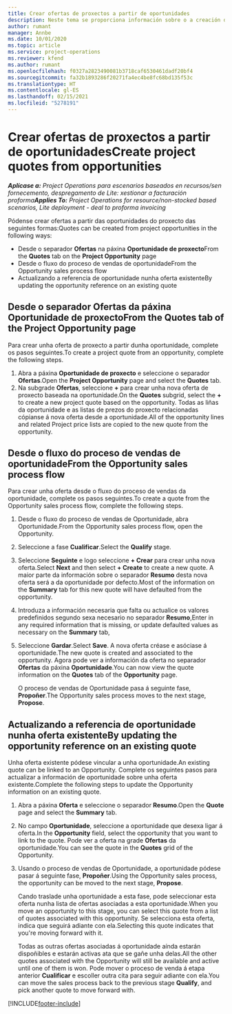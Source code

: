 ```yaml
---
title: Crear ofertas de proxectos a partir de oportunidades
description: Neste tema se proporciona información sobre o a creación dunha oferta de proxecto a partir dunha oportunidade.
author: rumant
manager: Annbe
ms.date: 10/01/2020
ms.topic: article
ms.service: project-operations
ms.reviewer: kfend
ms.author: rumant
ms.openlocfilehash: f0327a2823490081b3718caf6530461dadf20bf4
ms.sourcegitcommit: fa32b1893286f20271fa4ec4be8fc68bd135f53c
ms.translationtype: HT
ms.contentlocale: gl-ES
ms.lasthandoff: 02/15/2021
ms.locfileid: "5278191"
---
```

# <a name="create-project-quotes-from-opportunities"></a><span data-ttu-id="46b13-103">Crear ofertas de proxectos a partir de oportunidades</span><span class="sxs-lookup"><span data-stu-id="46b13-103">Create project quotes from opportunities</span></span>

<span data-ttu-id="46b13-104">_**Aplícase a:** Project Operations para escenarios baseados en recursos/sen fornecemento, despregamento de Lite: xestionar a facturación proforma_</span><span class="sxs-lookup"><span data-stu-id="46b13-104">_**Applies To:** Project Operations for resource/non-stocked based scenarios, Lite deployment - deal to proforma invoicing_</span></span>

<span data-ttu-id="46b13-105">Pódense crear ofertas a partir das oportunidades do proxecto das seguintes formas:</span><span class="sxs-lookup"><span data-stu-id="46b13-105">Quotes can be created from project opportunities in the following ways:</span></span>

- <span data-ttu-id="46b13-106">Desde o separador **Ofertas** na páxina **Oportunidade de proxecto**</span><span class="sxs-lookup"><span data-stu-id="46b13-106">From the **Quotes** tab on the **Project Opportunity** page</span></span>
- <span data-ttu-id="46b13-107">Desde o fluxo do proceso de vendas de oportunidade</span><span class="sxs-lookup"><span data-stu-id="46b13-107">From the Opportunity sales process flow</span></span>
- <span data-ttu-id="46b13-108">Actualizando a referencia de oportunidade nunha oferta existente</span><span class="sxs-lookup"><span data-stu-id="46b13-108">By updating the opportunity reference on an existing quote</span></span>

## <a name="from-the-quotes-tab-of-the-project-opportunity-page"></a><span data-ttu-id="46b13-109">Desde o separador Ofertas da páxina Oportunidade de proxecto</span><span class="sxs-lookup"><span data-stu-id="46b13-109">From the Quotes tab of the Project Opportunity page</span></span>

<span data-ttu-id="46b13-110">Para crear unha oferta de proxecto a partir dunha oportunidade, complete os pasos seguintes.</span><span class="sxs-lookup"><span data-stu-id="46b13-110">To create a project quote from an opportunity, complete the following steps.</span></span>

1. <span data-ttu-id="46b13-111">Abra a páxina **Oportunidade de proxecto** e seleccione o separador **Ofertas**.</span><span class="sxs-lookup"><span data-stu-id="46b13-111">Open the **Project Opportunity** page and select the **Quotes** tab.</span></span> 
2. <span data-ttu-id="46b13-112">Na subgrade **Ofertas**, seleccione **+** para crear unha nova oferta de proxecto baseada na oportunidade.</span><span class="sxs-lookup"><span data-stu-id="46b13-112">On the **Quotes** subgrid, select the **+** to create a new project quote based on the opportunity.</span></span> <span data-ttu-id="46b13-113">Todas as liñas da oportunidade e as listas de prezos do proxecto relacionadas cópianse á nova oferta desde a oportunidade.</span><span class="sxs-lookup"><span data-stu-id="46b13-113">All of the opportunity lines and related Project price lists are copied to the new quote from the opportunity.</span></span>

## <a name="from-the-opportunity-sales-process-flow"></a><span data-ttu-id="46b13-114">Desde o fluxo do proceso de vendas de oportunidade</span><span class="sxs-lookup"><span data-stu-id="46b13-114">From the Opportunity sales process flow</span></span>

<span data-ttu-id="46b13-115">Para crear unha oferta desde o fluxo do proceso de vendas da oportunidade, complete os pasos seguintes.</span><span class="sxs-lookup"><span data-stu-id="46b13-115">To create a quote from the Opportunity sales process flow, complete the following steps.</span></span>

1. <span data-ttu-id="46b13-116">Desde o fluxo do proceso de vendas de Oportunidade, abra Oportunidade.</span><span class="sxs-lookup"><span data-stu-id="46b13-116">From the Opportunity sales process flow, open the Opportunity.</span></span>
2. <span data-ttu-id="46b13-117">Seleccione a fase **Cualificar**.</span><span class="sxs-lookup"><span data-stu-id="46b13-117">Select the **Qualify** stage.</span></span> 
3. <span data-ttu-id="46b13-118">Seleccione **Seguinte** e logo seleccione **+ Crear** para crear unha nova oferta.</span><span class="sxs-lookup"><span data-stu-id="46b13-118">Select **Next** and then select **+ Create** to create a new quote.</span></span> <span data-ttu-id="46b13-119">A maior parte da información sobre o separador **Resumo** desta nova oferta será a da oportunidade por defecto.</span><span class="sxs-lookup"><span data-stu-id="46b13-119">Most of the information on the **Summary** tab for this new quote will have defaulted from the opportunity.</span></span> 
4. <span data-ttu-id="46b13-120">Introduza a información necesaria que falta ou actualice os valores predefinidos segundo sexa necesario no separador **Resumo**,</span><span class="sxs-lookup"><span data-stu-id="46b13-120">Enter in any required information that is missing, or update defaulted values as necessary on the **Summary** tab,</span></span>
5. <span data-ttu-id="46b13-121">Seleccione **Gardar**.</span><span class="sxs-lookup"><span data-stu-id="46b13-121">Select **Save**.</span></span> <span data-ttu-id="46b13-122">A nova oferta créase e asóciase á oportunidade.</span><span class="sxs-lookup"><span data-stu-id="46b13-122">The new quote is created and associated to the opportunity.</span></span> <span data-ttu-id="46b13-123">Agora pode ver a información da oferta no separador **Ofertas** da páxina **Oportunidade**.</span><span class="sxs-lookup"><span data-stu-id="46b13-123">You can now view the quote information on the **Quotes** tab of the **Opportunity** page.</span></span> 

   <span data-ttu-id="46b13-124">O proceso de vendas de Oportunidade pasa á seguinte fase, **Propoñer**.</span><span class="sxs-lookup"><span data-stu-id="46b13-124">The Opportunity sales process moves to the next stage, **Propose**.</span></span>


## <a name="by-updating-the-opportunity-reference-on-an-existing-quote"></a><span data-ttu-id="46b13-125">Actualizando a referencia de oportunidade nunha oferta existente</span><span class="sxs-lookup"><span data-stu-id="46b13-125">By updating the opportunity reference on an existing quote</span></span>

<span data-ttu-id="46b13-126">Unha oferta existente pódese vincular a unha oportunidade.</span><span class="sxs-lookup"><span data-stu-id="46b13-126">An existing quote can be linked to an Opportunity.</span></span> <span data-ttu-id="46b13-127">Complete os seguintes pasos para actualizar a información de oportunidade sobre unha oferta existente.</span><span class="sxs-lookup"><span data-stu-id="46b13-127">Complete the following steps to update the Opportunity information on an existing quote.</span></span>

1. <span data-ttu-id="46b13-128">Abra a páxina **Oferta** e seleccione o separador **Resumo**.</span><span class="sxs-lookup"><span data-stu-id="46b13-128">Open the **Quote** page and select the **Summary** tab.</span></span>
2. <span data-ttu-id="46b13-129">No campo **Oportunidade**, seleccione a oportunidade que desexa ligar á oferta.</span><span class="sxs-lookup"><span data-stu-id="46b13-129">In the **Opportunity** field, select the opportunity that you want to link to the quote.</span></span> <span data-ttu-id="46b13-130">Pode ver a oferta na grade **Ofertas** da oportunidade.</span><span class="sxs-lookup"><span data-stu-id="46b13-130">You can see the quote in the **Quotes** grid of the Opportunity.</span></span> 
3. <span data-ttu-id="46b13-131">Usando o proceso de vendas de Oportunidade, a oportunidade pódese pasar á seguinte fase, **Propoñer**.</span><span class="sxs-lookup"><span data-stu-id="46b13-131">Using the Opportunity sales process, the opportunity can be moved to the next stage, **Propose**.</span></span> 

   <span data-ttu-id="46b13-132">Cando traslade unha oportunidade a esta fase, pode seleccionar esta oferta nunha lista de ofertas asociadas a esta oportunidade.</span><span class="sxs-lookup"><span data-stu-id="46b13-132">When you move an opportunity to this stage, you can select this quote from a list of quotes associated with this opportunity.</span></span> <span data-ttu-id="46b13-133">Se selecciona esta oferta, indica que seguirá adiante con ela.</span><span class="sxs-lookup"><span data-stu-id="46b13-133">Selecting this quote indicates that you're moving forward with it.</span></span>

   <span data-ttu-id="46b13-134">Todas as outras ofertas asociadas á oportunidade aínda estarán dispoñibles e estarán activas ata que se gañe unha delas.</span><span class="sxs-lookup"><span data-stu-id="46b13-134">All the other quotes associated with the Opportunity will still be available and active until one of them is won.</span></span> <span data-ttu-id="46b13-135">Pode mover o proceso de venda á etapa anterior **Cualificar** e escoller outra cita para seguir adiante con ela.</span><span class="sxs-lookup"><span data-stu-id="46b13-135">You can move the sales process back to the previous stage **Qualify**, and pick another quote to move forward with.</span></span>


[!INCLUDE[footer-include](../includes/footer-banner.md)]